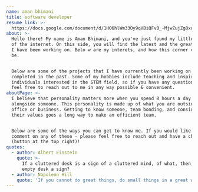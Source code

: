 ```yaml
---
name: aman bhimani
title: software developer
resume_link: >-
  https://docs.google.com/document/d/1H06hlWm33Oy9qVBiQFvB_-MjwZujZg8xqdC-bjk0DVk/edit?usp=sharing
about: >-
  Hello there! My name is Aman Bhimani, and you've just found my little corner
  of the internet. On this side, you will find the latest and the greatest that
  I have been working on. Belo w are my interets, and how this corner came to
  be. 


  Below are some of the projects that I have currently been working on or
  completed in the past. Some of my hobbies include teaching and inspiring
  individuals interested in the STEM field, so if you have any questions, please
  feel free to reach out to me in any way possible & convenient.
aboutPage: >-
  I believe that personality matters more when you spend 8 hours a day working
  alongside someone. This personality is made up of what you are outside of your
  office or business. Getting to know someone, team bonding, and considering
  their values goes a long way to make an efficient team.


  Below are some of the ways you can get to know me. If you would like to
  comment on any of these - please feel free to reach out and have a chat
  (button at the top right)!
quotes:
  - author: Albert Einstein
    quote: >-
      If a cluttered desk is a sign of a cluttered mind, of what, then, is an
      empty desk a sign?
  - author: Napoleon Hill
    quote: 'If you cannot do great things, do small things in a great way.'
---
```


